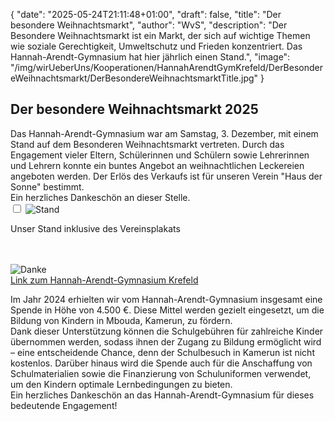 {
    "date": "2025-05-24T21:11:48+01:00",
    "draft": false,
    "title": "Der besondere Weihnachtsmarkt",
    "author": "WvS",
    "description": "Der Besondere Weihnachtsmarkt ist ein Markt, der sich auf wichtige Themen wie soziale Gerechtigkeit, Umweltschutz und Frieden konzentriert. Das Hannah-Arendt-Gymnasium hat hier jährlich einen Stand.",
    "image": "/img/wirUeberUns/Kooperationen/HannahArendtGymKrefeld/DerBesondereWeihnachtsmarkt/DerBesondereWeihnachtsmarktTitle.jpg"
}

## Der besondere Weihnachtsmarkt 2025
Das Hannah-Arendt-Gymnasium war am Samstag, 3. Dezember, mit einem Stand auf dem Besonderen Weihnachtsmarkt vertreten. Durch das Engagement vieler Eltern, Schülerinnen und Schülern sowie Lehrerinnen und Lehrern konnte ein buntes Angebot an weihnachtlichen Leckereien angeboten werden. Der Erlös des Verkaufs ist für unseren Verein \"Haus der Sonne\" bestimmt.  
Ein herzliches Dankeschön an dieser Stelle.  
<input type="checkbox" id="expand-image1" />
<label for="expand-image1">
  <img class="img-centered" src="/img/wirUeberUns/Kooperationen/HannahArendtGymKrefeld/DerBesondereWeihnachtsmarkt/StandVerpixelt.jpeg#imagemd"     alt="Stand" />
</label>
<p class="img-caption">Unser Stand inklusive des Vereinsplakats</p>

<br>
<br>
<img class="img-centered-quarter" src="/img/wirUeberUns/Kooperationen/HannahArendtGymKrefeld/Danke.png#imagemd"     alt="Danke" />
<br>
<div class="container-button-link">
  <a href="https://hag-krefeld.de/" class="button-link">Link zum Hannah-Arendt-Gymnasium Krefeld</a>
</div>
<p class="p-width">
Im Jahr 2024 erhielten wir vom Hannah-Arendt-Gymnasium insgesamt eine Spende in Höhe von 4.500 €. Diese Mittel werden gezielt eingesetzt, um die Bildung von Kindern in Mbouda, Kamerun, zu fördern.
<br>
Dank dieser Unterstützung können die Schulgebühren für zahlreiche Kinder übernommen werden, sodass ihnen der Zugang zu Bildung ermöglicht wird – eine entscheidende Chance, denn der Schulbesuch in Kamerun ist nicht kostenlos. Darüber hinaus wird die Spende auch für die Anschaffung von Schulmaterialien sowie die Finanzierung von Schuluniformen verwendet, um den Kindern optimale Lernbedingungen zu bieten.  
<br>
Ein herzliches Dankeschön an das Hannah-Arendt-Gymnasium für dieses bedeutende Engagement! 
</p>
